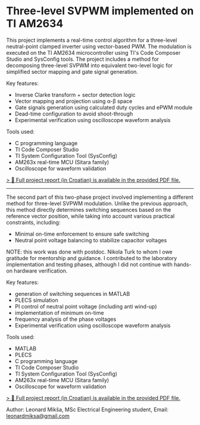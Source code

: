 # Three-level SVPWM implemented on TI AM2634

This project implements a real-time control algorithm for a three-level neutral-point clamped inverter using vector-based PWM.
The modulation is executed on the TI AM2634 microcontroller using TI's Code Composer Studio and SysConfig tools.
The project includes a method for decomposing three-level SVPWM into equivalent two-level logic for simplified sector mapping and gate signal generation.

Key features:
- Inverse Clarke transform + sector detection logic
- Vector mapping and projection using α-β space
- Gate signals generation using calculated duty cycles and ePWM module
- Dead-time configuration to avoid shoot-through
- Experimental verification using oscilloscope waveform analysis

Tools used:
- C programming language
- TI Code Composer Studio
- TI System Configuration Tool (SysConfig)
- AM263x real-time MCU (Sitara family)
- Oscilloscope for waveform validation

[> 📎 Full project report (in Croatian) is available in the provided PDF file.](Three-Level-SVPWM-Leonard-Miksa.pdf)

--------------------------------------------------------------------------------------------------------------------------------------------------------------------------------------------------------------------

The second part of this two-phase project involved implementing a different method for three-level SVPWM modulation.
Unlike the previous approach, this method directly determines switching sequences based on the reference vector position, while taking into account various practical constraints, including:
- Minimal on-time enforcement to ensure safe switching
- Neutral point voltage balancing to stabilize capacitor voltages

NOTE: this work was done with postdoc. Nikola Turk to whom I owe gratitude for mentorship and guidance. I contributed to the laboratory implementation and testing phases, although I did not continue with hands-on hardware verification.

Key features:
- generation of switching sequences in MATLAB
- PLECS simulation
- PI control of neutral point voltage (including anti wind-up)
- implementation of minimum on-time
- frequency analysis of the phase voltages
- Experimental verification using oscilloscope waveform analysis

Tools used:
- MATLAB
- PLECS
- C programming language
- TI Code Composer Studio
- TI System Configuration Tool (SysConfig)
- AM263x real-time MCU (Sitara family)
- Oscilloscope for waveform validation

[> 📎 Full project report (in Croatian) is available in the provided PDF file.](Three-Level-SVPWM-Leonard-Miksa2.pdf)


Author:
Leonard Mikša,
MSc Electrical Engineering student,
Email: [leonardmiksa@gmail.com](mailto:leonardmiksa@gmail.com)
